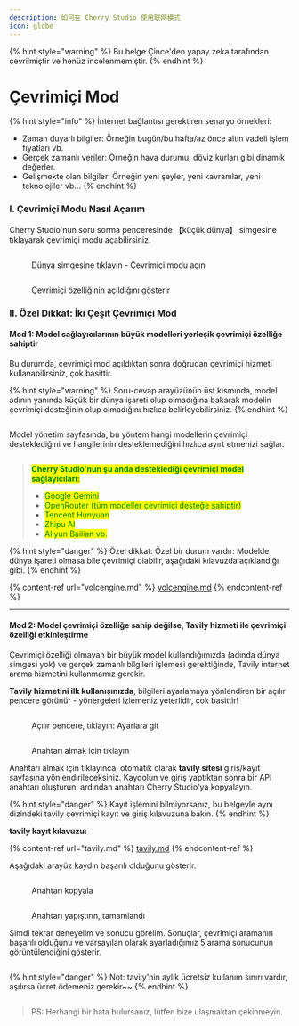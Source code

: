 ```yaml
---
description: 如何在 Cherry Studio 使用联网模式
icon: globe
---
```


{% hint style="warning" %}
Bu belge Çince'den yapay zeka tarafından çevrilmiştir ve henüz incelenmemiştir.
{% endhint %}

# Çevrimiçi Mod

{% hint style="info" %}
İnternet bağlantısı gerektiren senaryo örnekleri:

* Zaman duyarlı bilgiler: Örneğin bugün/bu hafta/az önce altın vadeli işlem fiyatları vb.
* Gerçek zamanlı veriler: Örneğin hava durumu, döviz kurları gibi dinamik değerler.
* Gelişmekte olan bilgiler: Örneğin yeni şeyler, yeni kavramlar, yeni teknolojiler vb...
{% endhint %}

### I. Çevrimiçi Modu Nasıl Açarım

Cherry Studio'nun soru sorma penceresinde 【küçük dünya】 simgesine tıklayarak çevrimiçi modu açabilirsiniz.

<figure><img src="../.gitbook/assets/image (94).png" alt=""><figcaption><p>Dünya simgesine tıklayın - Çevrimiçi modu açın</p></figcaption></figure>

<figure><img src="../.gitbook/assets/image (96).png" alt=""><figcaption><p>Çevrimiçi özelliğinin açıldığını gösterir</p></figcaption></figure>

### II. Özel Dikkat: İki Çeşit Çevrimiçi Mod

#### Mod 1: Model sağlayıcılarının büyük modelleri yerleşik çevrimiçi özelliğe sahiptir

Bu durumda, çevrimiçi mod açıldıktan sonra doğrudan çevrimiçi hizmeti kullanabilirsiniz, çok basittir.

{% hint style="warning" %}
Soru-cevap arayüzünün üst kısmında, model adının yanında küçük bir dünya işareti olup olmadığına bakarak modelin çevrimiçi desteğinin olup olmadığını hızlıca belirleyebilirsiniz.
{% endhint %}

<figure><img src="../.gitbook/assets/image (100).png" alt=""><figcaption></figcaption></figure>

Model yönetim sayfasında, bu yöntem hangi modellerin çevrimiçi desteklediğini ve hangilerinin desteklemediğini hızlıca ayırt etmenizi sağlar.

<figure><img src="../.gitbook/assets/image (101).png" alt=""><figcaption></figcaption></figure>

> <mark style="color:green;">**Cherry Studio'nun şu anda desteklediği çevrimiçi model sağlayıcıları:**</mark>
>
> * <mark style="color:green;">Google Gemini</mark>
> * <mark style="color:green;">OpenRouter (tüm modeller çevrimiçi desteğe sahiptir)</mark>
> * <mark style="color:green;">Tencent Hunyuan</mark>
> * <mark style="color:green;">Zhipu AI</mark>
> * <mark style="color:green;">Aliyun Bailian vb.</mark>

{% hint style="danger" %}
Özel dikkat:
Özel bir durum vardır: Modelde dünya işareti olmasa bile çevrimiçi olabilir, aşağıdaki kılavuzda açıklandığı gibi.
{% endhint %}

{% content-ref url="volcengine.md" %}
[volcengine.md](volcengine.md)
{% endcontent-ref %}

***

#### Mod 2: Model çevrimiçi özelliğe sahip değilse, Tavily hizmeti ile çevrimiçi özelliği etkinleştirme

Çevrimiçi özelliği olmayan bir büyük model kullandığımızda (adında dünya simgesi yok) ve gerçek zamanlı bilgileri işlemesi gerektiğinde, Tavily internet arama hizmetini kullanmamız gerekir.

**Tavily hizmetini ilk kullanışınızda**, bilgileri ayarlamaya yönlendiren bir açılır pencere görünür - yönergeleri izlemeniz yeterlidir, çok basittir!

<figure><img src="../.gitbook/assets/image (102).png" alt=""><figcaption><p>Açılır pencere, tıklayın: Ayarlara git</p></figcaption></figure>

<figure><img src="../.gitbook/assets/image (104).png" alt=""><figcaption><p>Anahtarı almak için tıklayın</p></figcaption></figure>

Anahtarı almak için tıklayınca, otomatik olarak **tavily sitesi** giriş/kayıt sayfasına yönlendirileceksiniz. Kaydolun ve giriş yaptıktan sonra bir API anahtarı oluşturun, ardından anahtarı Cherry Studio'ya kopyalayın.

{% hint style="danger" %}
Kayıt işlemini bilmiyorsanız, bu belgeyle aynı dizindeki tavily çevrimiçi kayıt ve giriş kılavuzuna bakın.
{% endhint %}

**tavily kayıt kılavuzu:**

{% content-ref url="tavily.md" %}
[tavily.md](tavily.md)
{% endcontent-ref %}

Aşağıdaki arayüz kaydın başarılı olduğunu gösterir.

<figure><img src="../.gitbook/assets/image (105).png" alt=""><figcaption><p>Anahtarı kopyala</p></figcaption></figure>

<figure><img src="../.gitbook/assets/image (108).png" alt=""><figcaption><p>Anahtarı yapıştırın, tamamlandı</p></figcaption></figure>

Şimdi tekrar deneyelim ve sonucu görelim. Sonuçlar, çevrimiçi aramanın başarılı olduğunu ve varsayılan olarak ayarladığımız 5 arama sonucunun görüntülendiğini gösterir.

<figure><img src="../.gitbook/assets/image (107).png" alt=""><figcaption></figcaption></figure>

{% hint style="danger" %}
Not: tavily'nin aylık ücretsiz kullanım sınırı vardır, aşılırsa ücret ödemeniz gerekir~~
{% endhint %}

<figure><img src="../.gitbook/assets/image (106).png" alt=""><figcaption></figcaption></figure>

> PS: Herhangi bir hata bulursanız, lütfen bize ulaşmaktan çekinmeyin.